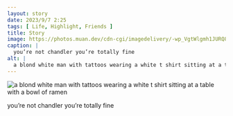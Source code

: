 ```yaml
---
layout: story
date: 2023/9/7 2:25
tags: [ Life, Highlight, Friends ]
title: Story
image: https://photos.muan.dev/cdn-cgi/imagedelivery/-wp_VgtWlgmh1JURQ8t1mg/c8426984-49de-4e5a-a2dc-2c53b005f300/public
caption: |
  you’re not chandler you’re totally fine
alt: |
  a blond white man with tattoos wearing a white t shirt sitting at a table with a bowl of ramen
---
```


![a blond white man with tattoos wearing a white t shirt sitting at a table with a bowl of ramen](https://photos.muan.dev/cdn-cgi/imagedelivery/-wp_VgtWlgmh1JURQ8t1mg/c8426984-49de-4e5a-a2dc-2c53b005f300/public)

you’re not chandler you’re totally fine
